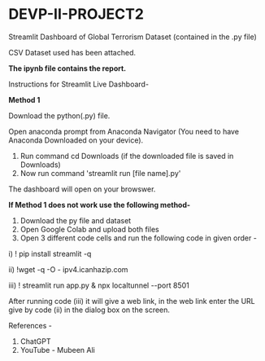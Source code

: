 # DEVP-II-PROJECT2
Streamlit Dashboard of Global Terrorism Dataset (contained in the .py file)

CSV Dataset used has been attached.

**The ipynb file contains the report.**

Instructions for Streamlit Live Dashboard-

**Method 1**

Download the python(.py) file.

Open anaconda prompt from Anaconda Navigator (You need to have Anaconda Downloaded on your device).

1. Run command cd Downloads (if the downloaded file is saved in Downloads)
2. Now run command 'streamlit run [file name].py'

The dashboard will open on your browswer.

**If Method 1 does not work use the following method-**

1. Download the py file and dataset
2. Open Google Colab and upload both files
3. Open 3 different code cells and run the following code in given order -
   
  i) ! pip install streamlit -q

  ii) !wget -q -O - ipv4.icanhazip.com
  
  iii) ! streamlit run app.py & npx localtunnel --port 8501

After running code (iii) it will give a web link, in the web link enter the URL give by code (ii) in the dialog box on the screen.

References -

1. ChatGPT
2. YouTube - Mubeen Ali

